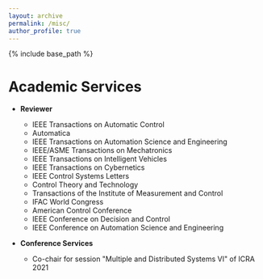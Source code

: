 ```yaml
---
layout: archive
permalink: /misc/
author_profile: true
---
```


{% include base_path %}

Academic Services
======

* **Reviewer**
  * IEEE Transactions on Automatic Control
  * Automatica 
  * IEEE Transactions on Automation Science and Engineering
  * IEEE/ASME Transactions on Mechatronics
  * IEEE Transactions on Intelligent Vehicles
  * IEEE Transactions on Cybernetics
  * IEEE Control Systems Letters
  * Control Theory and Technology
  * Transactions of the Institute of Measurement and Control
  * IFAC World Congress
  * American Control Conference
  * IEEE Conference on Decision and Control
  * IEEE Conference on Automation Science and Engineering
 
* **Conference Services**
  * Co-chair for session "Multiple and Distributed Systems VI" of ICRA 2021

